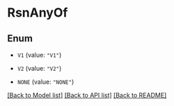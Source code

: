 # RsnAnyOf

## Enum


* `V1` (value: `"V1"`)

* `V2` (value: `"V2"`)

* `NONE` (value: `"NONE"`)


[[Back to Model list]](../README.md#documentation-for-models) [[Back to API list]](../README.md#documentation-for-api-endpoints) [[Back to README]](../README.md)



